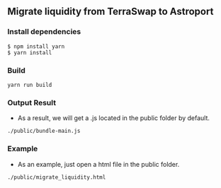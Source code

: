 ## Migrate liquidity from TerraSwap to Astroport

### Install dependencies
```shell
$ npm install yarn
$ yarn install
```

### Build
```shell
yarn run build
```

### Output Result
* As a result, we will get a <bundle-name>.js located in the public folder by default.
```text
./public/bundle-main.js
```

### Example
* As an example, just open a html file in the public folder.
```text
./public/migrate_liquidity.html
```